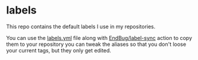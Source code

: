 # labels

This repo contains the default labels I use in my repositories.

You can use the
[labels.yml](https://github.com/GaleedGutierrez/labels/blob/main/labels.yml)
file along with
[EndBug/label-sync](https://github.com/EndBug/label-sync) action to copy them
to your repository you can tweak the aliases so that you don't loose your
current tags, but they only get edited.
